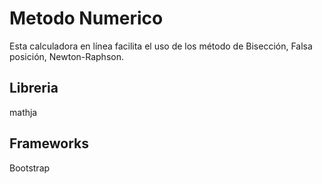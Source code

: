 Metodo Numerico
==================
Esta calculadora en línea facilita el uso de los método de Bisección, Falsa posición, Newton-Raphson.

Libreria
---------------
mathja

Frameworks
----------------
Bootstrap
